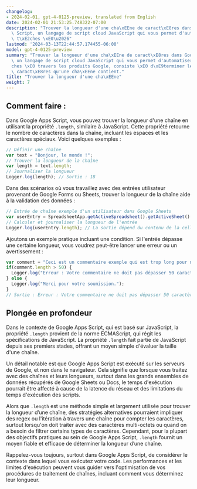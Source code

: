 ```yaml
---
changelog:
- 2024-02-01, gpt-4-0125-preview, translated from English
date: 2024-02-01 21:53:25.748322-07:00
description: "Trouver la longueur d'une cha\xEEne de caract\xE8res dans Google Apps\
  \ Script, un langage de script cloud JavaScript qui vous permet d'automatiser des\
  \ t\xE2ches \xE0\u2026"
lastmod: '2024-03-13T22:44:57.174455-06:00'
model: gpt-4-0125-preview
summary: "Trouver la longueur d'une cha\xEEne de caract\xE8res dans Google Apps Script,\
  \ un langage de script cloud JavaScript qui vous permet d'automatiser des t\xE2\
  ches \xE0 travers les produits Google, consiste \xE0 d\xE9terminer le nombre de\
  \ caract\xE8res qu'une cha\xEEne contient."
title: "Trouver la longueur d'une cha\xEEne"
weight: 7
---
```


## Comment faire :
Dans Google Apps Script, vous pouvez trouver la longueur d'une chaîne en utilisant la propriété `.length`, similaire à JavaScript. Cette propriété retourne le nombre de caractères dans la chaîne, incluant les espaces et les caractères spéciaux. Voici quelques exemples :

```javascript
// Définir une chaîne
var text = "Bonjour, le monde !";
// Trouver la longueur de la chaîne
var length = text.length;
// Journaliser la longueur
Logger.log(length); // Sortie : 18
```

Dans des scénarios où vous travaillez avec des entrées utilisateur provenant de Google Forms ou Sheets, trouver la longueur de la chaîne aide à la validation des données :

```javascript
// Entrée de chaîne exemple d'un utilisateur dans Google Sheets
var userEntry = SpreadsheetApp.getActiveSpreadsheet().getActiveSheet().getRange("A1").getValue();
// Calculer et journaliser la longueur de l'entrée
Logger.log(userEntry.length); // La sortie dépend du contenu de la cellule A1
```

Ajoutons un exemple pratique incluant une condition. Si l'entrée dépasse une certaine longueur, vous voudrez peut-être lancer une erreur ou un avertissement :

```javascript
var comment = "Ceci est un commentaire exemple qui est trop long pour notre base de données.";
if(comment.length > 50) {
  Logger.log("Erreur : Votre commentaire ne doit pas dépasser 50 caractères.");
} else {
  Logger.log("Merci pour votre soumission.");
}
// Sortie : Erreur : Votre commentaire ne doit pas dépasser 50 caractères.
```

## Plongée en profondeur
Dans le contexte de Google Apps Script, qui est basé sur JavaScript, la propriété `.length` provient de la norme ECMAScript, qui régit les spécifications de JavaScript. La propriété `.length` fait partie de JavaScript depuis ses premiers stades, offrant un moyen simple d'évaluer la taille d'une chaîne.

Un détail notable est que Google Apps Script est exécuté sur les serveurs de Google, et non dans le navigateur. Cela signifie que lorsque vous traitez avec des chaînes et leurs longueurs, surtout dans les grands ensembles de données récupérés de Google Sheets ou Docs, le temps d'exécution pourrait être affecté à cause de la latence du réseau et des limitations du temps d'exécution des scripts.

Alors que `.length` est une méthode simple et largement utilisée pour trouver la longueur d’une chaîne, des stratégies alternatives pourraient impliquer des regex ou l'itération à travers une chaîne pour compter les caractères, surtout lorsqu'on doit traiter avec des caractères multi-octets ou quand on a besoin de filtrer certains types de caractères. Cependant, pour la plupart des objectifs pratiques au sein de Google Apps Script, `.length` fournit un moyen fiable et efficace de déterminer la longueur d’une chaîne.

Rappelez-vous toujours, surtout dans Google Apps Script, de considérer le contexte dans lequel vous exécutez votre code. Les performances et les limites d'exécution peuvent vous guider vers l'optimisation de vos procédures de traitement de chaînes, incluant comment vous déterminez leur longueur.
